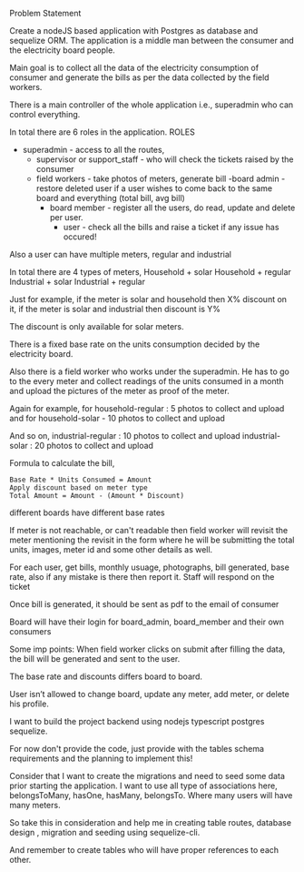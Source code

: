 Problem Statement

Create a nodeJS based application with Postgres as database and sequelize ORM. 
The application is a middle man between the consumer and the electricity board people. 

Main goal is to collect all the data of the electricity consumption of consumer and generate the bills as per the data collected by the field workers.

There is a main controller of the whole application i.e., superadmin who can control everything.

In total there are 6 roles in the application.
ROLES
- superadmin - access to all the routes,
    - supervisor or support_staff - who will check the tickets raised by the consumer
    - field workers - take photos of meters, generate bill
    -board admin - restore deleted user if a user wishes to come back to the same board and everything (total bill, avg bill)
        - board member - register all the users, do read, update and delete per user.
           - user - check all the bills and raise a ticket if any issue has occured!

Also a user can have multiple meters, regular and industrial


In total there are 4 types of meters,
Household + solar
Household + regular
Industrial + solar
Industrial + regular

Just for example, 
if the meter is solar and household then X% discount on it, 
if the meter is solar and industrial then discount is Y%  

The discount is only available for solar meters.

There is a fixed base rate on the units consumption decided by the electricity board.

Also there is a field worker who works under the superadmin. He has to go to the every meter and collect readings of the units consumed in a month and upload the pictures of the meter as proof of the meter. 

Again for example, 
for household-regular : 5 photos to collect and upload
and for household-solar - 10 photos to collect and upload

And so on,
industrial-regular : 10 photos to collect and upload
industrial-solar : 20 photos to collect and upload

Formula to calculate the bill,
```
Base Rate * Units Consumed = Amount
Apply discount based on meter type
Total Amount = Amount - (Amount * Discount)
```
different boards have different base rates 


If meter is not reachable, or can't readable then field worker will revisit the meter mentioning the revisit in the form where he will be submitting the total units, images, meter id and some other details as well.

For each user, get bills, monthly usuage, photographs, bill generated, base rate, also if any mistake is there then report it. Staff will respond on the ticket

Once bill is generated, it should be sent as pdf to the email of consumer

Board will have their login for board_admin, board_member  and their own consumers

Some imp points:
When field worker clicks on submit after filling the data, the bill will be generated and sent to the user.

The base rate and discounts differs board to board.

User isn’t allowed to change board, update any meter, add meter, or delete his profile.

I want to build the project backend using nodejs typescript postgres sequelize.

For now don't provide the code, just provide with the tables schema requirements and the planning to implement this!

Consider that I want to create the migrations and need to seed some data prior starting the application. I want to use all type of associations here, belongsToMany, hasOne, hasMany, belongsTo. Where many users will have many meters.

So take this in consideration and help me in creating table routes, database design , migration and seeding using sequelize-cli. 

And remember to create tables who will have proper references to each other.